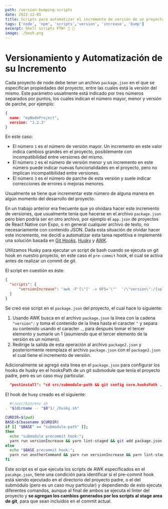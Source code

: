 ```yaml
---
path: /version-bumping-scripts
date: 2022-12-05
title: Scripts para automatizar el incremento de versión de un proyecto node
tags: ['node', 'npm', 'scripts','version', 'increase', 'bump']
excerpt: Shell scripts FTW! 🐚 📜
image: ./bash.png
---
```

# Versionamiento y Automatización de su Incremento

Cada proyecto de node debe tener un archivo `package.json` en el que se especifican propiedades del proyecto, entre las cuales está la versión del mismo. Este parámetro usualmente está indicado por tres números separados por puntos, los cuales indican el número mayor, menor y versión de parche, por ejemplo:

```json
{
  name: "myNodeProject",
  version: "1.2.3"
}
```

En este caso:
- El número `1` es el número de versión mayor. Un incremento en este valor indica cambios grandes en el proyecto, posiblemente con incompatibilidad entre versiones del mismo.
- El número `2` es el número de versión menor y un incremento en este número puede indicar nuevas funcionalidades en el proyecto, pero no implican incompatibilidad entre versiones.
- El número `3` es el número de parche de esta versión y suele indicar correcciones de errores o mejoras menores.

Usualmente se tiene que incrementar este número de alguna manera en algún momento del desarrollo del proyecto.

En un trabajo anterior era frecuente que yo olvidara hacer este incremento de versiones, que usualmente tenía que hacerse en el archivo `package.json` pero bien podría ser en otro archivo, por ejemplo el `app.json` de proyectos de React Native con Expo, o en general cualquier archivo de texto, no necesariamente con contenido JSON. Dada esta situación de olvidar hacer este incremento, me decidí a automatizar esta tarea repetitiva e implementé una solución basada en [Git Hooks](https://git-scm.com/book/en/v2/Customizing-Git-Git-Hooks), [Husky](https://github.com/typicode/husky) y [AWK](https://en.wikipedia.org/wiki/AWK).

Utilizamos Husky para ejecutar un script de bash cuando se ejecuta un git hook en nuestro proyecto, en este caso el `pre-commit` hook, el cual se activa antes de realizar un commit de git.

El script en cuestión es éste:

```json
{
  "scripts": {
      "versionIncrease": "awk -F'[\"]' -v OFS='\"'  '/\"version\":/{split($4,a,\".\");$4=a[1]\".\"a[2]\".\"a[3]+1};1' ./package.json > ./package2.json && mv ./package2.json ./package.json"
  }
}
```

Se creó ese script en el `package.json` del proyecto, el cual hace lo siguiente: 
1. Usando AWK busca en el archivo `package.json` la línea con la cadena `"version":` y toma el contenido de la línea hasta el caracter `"` y separa su contenido usando el caracter `.`, para después tomar el tercer elemento y sumarle un 1 (asumiendo que el tercer elemento de la versión es un número).
2. Redirige la salida de esta operación al archivo `package2.json` y posteriormente reemplaza el archivo `package.json` con el `package2.json` el cual tiene el incremento de versión.

Adicionalmente se agregó esta línea en el `package.json` para configurar los hooks de husky en el hooksPath de un git submodule que tenía el proyecto padre, pero es un caso muy particular.

```json
  "postinstall": "cd src/submodule-path && git config core.hooksPath ../../.husky",
```

El hook de husy creado es el siguiente:

```bash
  #!/usr/bin/env sh
. "$(dirname -- "$0")/_/husky.sh"
 
CURDIR=$(pwd)
BASE=$(basename $CURDIR)
if [[ "$BASE" == "submodule-path" ]];
then
  echo "submodule precommit hook:";
  yarn run versionIncrease && yarn lint-staged && git add package.json
else 
  echo "$BASE precommit hook:";
  yarn run anotherCommand && yarn run versionIncrease && yarn lint-staged && git add app.json package.json
fi
```

Este script es el que ejecuta los scripts de AWK especificados en el `pacakge.json`, tiene una condición para identificar si el pre-commit hook está siendo ejecutado en el directorio del proyecto padre, o el del submódulo (pero es un caso muy particular) y dependiendo de esto ejecuta diferentes comandos, aunque al final de ambos se ejecuta el linter del proyecto y **se agregan los cambios generados por los scripts al stage area de git**, para que sean incluidos en el commit actual.
